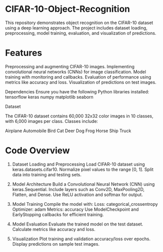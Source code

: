 # CIFAR-10-Object-Recognition

This repository demonstrates object recognition on the CIFAR-10 dataset using a deep learning approach. The project includes dataset loading, preprocessing, model training, evaluation, and visualization of predictions.

# Features

Preprocessing and augmenting CIFAR-10 images.
Implementing convolutional neural networks (CNNs) for image classification.
Model training with monitoring and callbacks.
Evaluation of performance using metrics like accuracy and loss.
Visualization of predictions on test images.

Dependencies
Ensure you have the following Python libraries installed:
tensorflow
keras
numpy
matplotlib
seaborn

Dataset

The CIFAR-10 dataset contains 60,000 32x32 color images in 10 classes, with 6,000 images per class. Classes include:

Airplane
Automobile
Bird
Cat
Deer
Dog
Frog
Horse
Ship
Truck

# Code Overview

1. Dataset Loading and Preprocessing
Load CIFAR-10 dataset using keras.datasets.cifar10.
Normalize pixel values to the range [0, 1].
Split data into training and testing sets.

2. Model Architecture
Build a Convolutional Neural Network (CNN) using keras.Sequential.
Include layers such as Conv2D, MaxPooling2D, Flatten, and Dense.
Use ReLU activation and softmax for output.

3. Model Training
Compile the model with:
Loss: categorical_crossentropy
Optimizer: adam
Metrics: accuracy
Use ModelCheckpoint and EarlyStopping callbacks for efficient training.

4. Model Evaluation
Evaluate the trained model on the test dataset.
Calculate metrics like accuracy and loss.

5. Visualization
Plot training and validation accuracy/loss over epochs.
Display predictions on sample test images.
